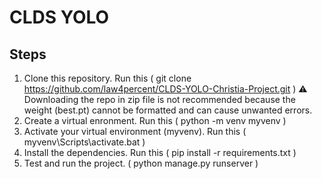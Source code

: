 # CLDS YOLO

## Steps

1. Clone this repository. Run this ( git clone https://github.com/law4percent/CLDS-YOLO-Christia-Project.git )
   ⚠️ Downloading the repo in zip file is not recommended because the weight (best.pt) cannot be formatted and can cause unwanted errors. 
2. Create a virtual enronment. Run this ( python -m venv myvenv )
3. Activate your virtual environment (myvenv). Run this ( myvenv\Scripts\activate.bat )
4. Install the dependencies. Run this ( pip install -r requirements.txt )
5. Test and run the project. ( python manage.py runserver )
